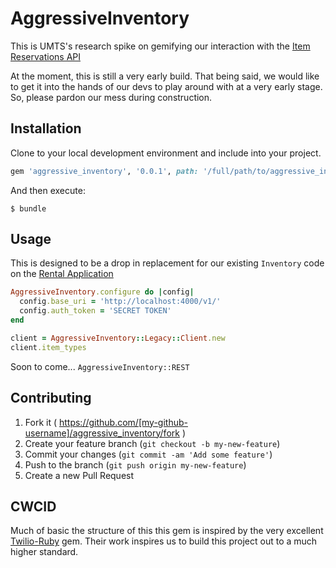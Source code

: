 # AggressiveInventory

This is UMTS's research spike on gemifying our interaction with the
[Item Reservations API](https://github.com/umts/aggressive-epsilon)

At the moment, this is still a very early build. That being said, we would like
to get it into the hands of our devs to play around with at a very early stage.
So, please pardon our mess during construction.

## Installation

Clone to your local development environment and include into your project.

```ruby
gem 'aggressive_inventory', '0.0.1', path: '/full/path/to/aggressive_inventory'
```

And then execute:

    $ bundle

## Usage
This is designed to be a drop in replacement for our existing `Inventory` code
on the [Rental Application](https://github.com/umts/probable-engine)

```ruby
AggressiveInventory.configure do |config|
  config.base_uri = 'http://localhost:4000/v1/'
  config.auth_token = 'SECRET TOKEN'
end

client = AggressiveInventory::Legacy::Client.new
client.item_types
```

Soon to come... `AggressiveInventory::REST`

## Contributing

1. Fork it ( https://github.com/[my-github-username]/aggressive_inventory/fork )
2. Create your feature branch (`git checkout -b my-new-feature`)
3. Commit your changes (`git commit -am 'Add some feature'`)
4. Push to the branch (`git push origin my-new-feature`)
5. Create a new Pull Request

## CWCID

Much of basic the structure of this this gem is inspired by the very excellent
[Twilio-Ruby](https://github.com/twilio/twilio-ruby) gem. Their work inspires us
to build this project out to a much higher standard.
